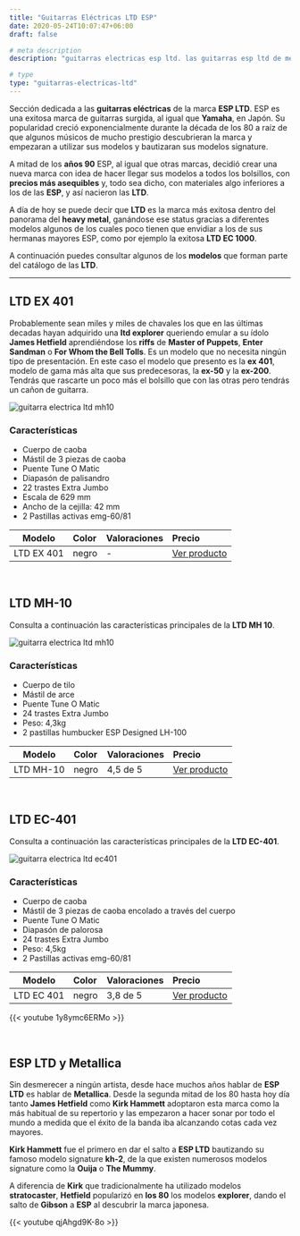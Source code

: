 ```yaml
---
title: "Guitarras Eléctricas LTD ESP"
date: 2020-05-24T10:07:47+06:00
draft: false

# meta description
description: "guitarras electricas esp ltd. las guitarras esp ltd de metallica. ltd ec-401 ltd ec-1000 ltd ec-256 ltd ec-50 ltd ex 401"

# type
type: "guitarras-electricas-ltd"
---
```


Sección dedicada a las **guitarras eléctricas** de la marca **ESP LTD**. ESP es una exitosa marca de guitarras surgida, al igual que **Yamaha**, en Japón. Su popularidad creció exponencialmente durante la década de los 80 a raíz de que algunos músicos de mucho prestigio descubrieran la marca y empezaran a utilizar sus modelos y bautizaran sus modelos signature. 

A mitad de los **años 90** ESP, al igual que otras marcas, decidió crear una nueva marca con idea de hacer llegar sus modelos a todos los bolsillos, con **precios más asequibles** y, todo sea dicho, con materiales algo inferiores a los de las **ESP**, y así nacieron las **LTD**.

A día de hoy se puede decir que **LTD** es la marca más exitosa dentro del panorama del **heavy metal**, ganándose ese status gracias a diferentes modelos algunos de los cuales poco tienen que envidiar a los de sus hermanas mayores ESP, como por ejemplo la exitosa **LTD EC 1000**.

A continuación puedes consultar algunos de los **modelos** que forman parte del catálogo de las **LTD**.

<hr>

## LTD EX 401

Probablemente sean miles y miles de chavales los que en las últimas decadas hayan adquirido una **ltd explorer** queriendo emular a su ídolo **James Hetfield** aprendiéndose los **riffs** de **Master of Puppets**, **Enter Sandman** o **For Whom the Bell Tolls**. Es un modelo que no necesita ningún tipo de presentación. En este caso el modelo que presento es la **ex 401**, modelo de gama más alta que sus predecesoras, la **ex-50** y la **ex-200**. Tendrás que rascarte un poco más el bolsillo que con las otras pero tendrás un cañon de guitarra.

![guitarra electrica ltd mh10](../../images/post/ltd-ex-401.png)

### Características

* Cuerpo de caoba
* Mástil de 3 piezas de caoba
* Puente Tune O Matic
* Diapasón de palisandro
* 22 trastes Extra Jumbo
* Escala de 629 mm
* Ancho de la cejilla: 42 mm
* 2 Pastillas activas emg-60/81

| Modelo        | Color    | Valoraciones | Precio |      
| ------------- |:-------------|:-------------|:-------------
| LTD EX 401	| negro | - | <a href="https://amzn.to/2U0B5z7" target="_blank">Ver producto</a>	

&nbsp;


## LTD MH-10

Consulta a continuación las características principales de la **LTD MH 10**.

![guitarra electrica ltd mh10](../../images/post/LTD_MH_10_opt.png)

### Características

* Cuerpo de tilo
* Mástil de arce
* Puente Tune O Matic
* 24 trastes Extra Jumbo
* Peso: 4,3kg
* 2 pastillas humbucker ESP Designed LH-100

| Modelo        | Color    | Valoraciones | Precio |      
| ------------- |:-------------|:-------------|:-------------
| LTD MH-10	   	   | negro | 4,5 de 5 | <a href="https://amzn.to/3bP0q5p" target="_blank">Ver producto</a>		

&nbsp;

## LTD EC-401

Consulta a continuación las características principales de la **LTD EC-401**.

![guitarra electrica ltd ec401](../../images/post/ltd-ec-401.png)

### Características

* Cuerpo de caoba
* Mástil de 3 piezas de caoba encolado a través del cuerpo
* Puente Tune O Matic
* Diapasón de palorosa
* 24 trastes Extra Jumbo
* Peso: 4,5kg
* 2 Pastillas activas emg-60/81

| Modelo        | Color    | Valoraciones | Precio |      
| ------------- |:-------------|:-------------|:-------------
| LTD EC 401	| negro | 3,8 de 5 | <a href="https://amzn.to/3epa4xl" target="_blank">Ver producto</a>

{{< youtube 1y8ymc6ERMo >}}

&nbsp;

## ESP LTD y Metallica

Sin desmerecer a ningún artista, desde hace muchos años hablar de **ESP LTD** es hablar de **Metallica**. Desde la segunda mitad de los 80 hasta hoy día tanto **James Hetfield** como **Kirk Hammett** adoptaron esta marca como la más habitual de su repertorio y las empezaron a hacer sonar por todo el mundo a medida que el éxito de la banda iba alcanzando cotas cada vez mayores. 

**Kirk Hammett** fue el primero en dar el salto a **ESP LTD** bautizando su famoso modelo signature **kh-2**, de la que existen numerosos modelos signature como la **Ouija** o **The Mummy**.

A diferencia de **Kirk** que tradicionalmente ha utilizado modelos **stratocaster**, **Hetfield** popularizó en **los 80** los modelos **explorer**, dando el salto de **Gibson** a **ESP** al descubrir la marca japonesa.

{{< youtube qjAhgd9K-8o >}}